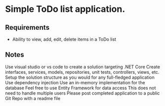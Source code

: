 # Simple ToDo list application.
## Requirements
* Ability to view, add, edit, delete items in a ToDo list
## Notes
 Use visual studio or vs code to create a solution targeting .NET Core
 Create interfaces, services, models, repositories, unit tests, controllers, views, etc.
 Setup the solution structure as you would for any full-fledged application
 Use dependency injection
 Use an in-memory implementation for the database
 Feel free to use Entity Framework for data access
 This does not need to handle multiple users
 Please post completed application to a public Git Repo with a readme file
